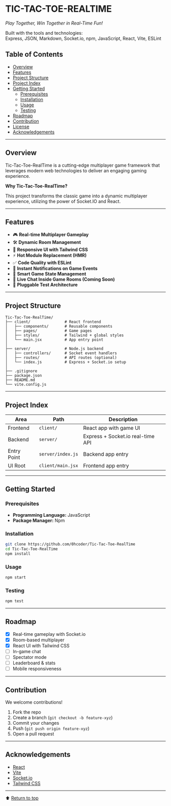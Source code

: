 # TIC-TAC-TOE-REALTIME  
*Play Together, Win Together in Real-Time Fun!*  

Built with the tools and technologies:  
Express, JSON, Markdown, Socket.io, npm, JavaScript, React, Vite, ESLint

## Table of Contents  
- [Overview](#overview)  
- [Features](#features)  
- [Project Structure](#project-structure)  
- [Project Index](#project-index)  
- [Getting Started](#getting-started)  
  - [Prerequisites](#prerequisites)  
  - [Installation](#installation)  
  - [Usage](#usage)  
  - [Testing](#testing)  
- [Roadmap](#roadmap)  
- [Contribution](#contribution)  
- [License](#license)  
- [Acknowledgements](#acknowledgements)  

---

## Overview  
Tic-Tac-Toe-RealTime is a cutting-edge multiplayer game framework that leverages modern web technologies to deliver an engaging gaming experience.  

**Why Tic-Tac-Toe-RealTime?**  

This project transforms the classic game into a dynamic multiplayer experience, utilizing the power of Socket.IO and React.

---

## Features  

- 🎮 **Real-time Multiplayer Gameplay**  
- 🛠️ **Dynamic Room Management**  
- 🎨 **Responsive UI with Tailwind CSS**  
- ⚡ **Hot Module Replacement (HMR)**  
- ✅ **Code Quality with ESLint**  
- 📢 **Instant Notifications on Game Events**  
- 🧠 **Smart Game State Management**  
- 💬 **Live Chat Inside Game Rooms (Coming Soon)**  
- 🧪 **Pluggable Test Architecture**  

---

## Project Structure  

```plaintext
Tic-Tac-Toe-RealTime/
├── client/               # React frontend
│   ├── components/       # Reusable components
│   ├── pages/            # Game pages
│   ├── styles/           # Tailwind + global styles
│   └── main.jsx          # App entry point
│
├── server/               # Node.js backend
│   ├── controllers/      # Socket event handlers
│   ├── routes/           # API routes (optional)
│   └── index.js          # Express + Socket.io setup
│
├── .gitignore  
├── package.json  
├── README.md  
└── vite.config.js  
````

---

## Project Index

| Area        | Path              | Description                       |
| ----------- | ----------------- | --------------------------------- |
| Frontend    | `client/`         | React app with game UI            |
| Backend     | `server/`         | Express + Socket.io real-time API |
| Entry Point | `server/index.js` | Backend app entry                 |
| UI Root     | `client/main.jsx` | Frontend app entry                |

---

## Getting Started

### Prerequisites

* **Programming Language:** JavaScript
* **Package Manager:** Npm

### Installation

```bash
git clone https://github.com/0hcoder/Tic-Tac-Toe-RealTime
cd Tic-Tac-Toe-RealTime
npm install
```

### Usage

```bash
npm start
```

### Testing

```bash
npm test
```

---

## Roadmap

* [x] Real-time gameplay with Socket.io
* [x] Room-based multiplayer
* [x] React UI with Tailwind CSS
* [ ] In-game chat
* [ ] Spectator mode
* [ ] Leaderboard & stats
* [ ] Mobile responsiveness

---

## Contribution

We welcome contributions!

1. Fork the repo
2. Create a branch (`git checkout -b feature-xyz`)
3. Commit your changes
4. Push (`git push origin feature-xyz`)
5. Open a pull request

---



## Acknowledgements

* [React](https://reactjs.org/)
* [Vite](https://vitejs.dev/)
* [Socket.io](https://socket.io/)
* [Tailwind CSS](https://tailwindcss.com/)


---

⬆ [Return to top](#top)